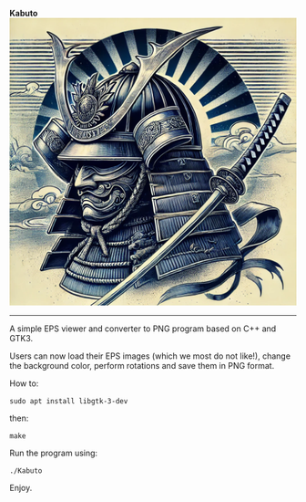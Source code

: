 **Kabuto**
![alt text](https://github.com/msbCyricTohoku/Kabuto/blob/main/icon/icon.png)

---

A simple EPS viewer and converter to PNG program based on C++ and GTK3.

Users can now load their EPS images (which we most do not like!), change the background color, perform rotations and save them in PNG format. 

How to:

```
sudo apt install libgtk-3-dev

```

then:
```
make
```

Run the program using:
```
./Kabuto
```

Enjoy.
